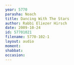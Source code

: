 ```yaml
---
year: 5770
parasha: Noach
title: Dancing With The Stars
author: Rabbi Eliezer Hirsch
date: 2009-10-24
id: 57701021
filename: 5770-102-1
layout: audio
moment: 
shabbat: 
occasion: 
---
```

